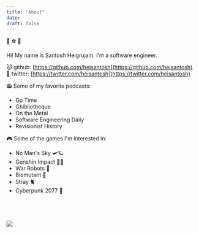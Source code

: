 ```yaml
---
title: "About"
date: 
draft: false
---
```


🧮 ⚽ 🧭

Hi! My name is Santosh Heigrujam. I'm a software engineer.

🐱 github: [https://github.com/heisantosh](https://github.com/heisantosh)<br>
🦉 twitter: [https://twitter.com/heisantosh](https://twitter.com/heisantosh)

📻 Some of my favorite podcasts:
* Go Time
* Ghibliotheque
* On the Metal
* Software Engineering Daily
* Revisionist History

🎮 Some of the games I'm interested in:
* No Man's Sky 🛩️🪐
* Genshin Impact 🎐🍀
* War Robots 🤖
* Biomutant 🦝
* Stray 🐈
* Cyberpunk 2077 🌆 

<img style="margin-top:4em" src="https://spectrum.ieee.org/image/29923" class="img-rounded"/>